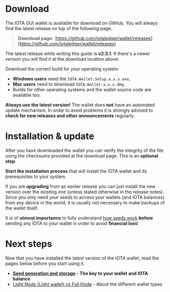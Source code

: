 <!-- TITLE: Download & installation -->
<!-- SUBTITLE: The official IOTA (GUI) wallet -->

# Download
The IOTA GUI wallet is available for download on GitHub. You will always find the latest release on top of the following page.

> **Download page:** [https://github.com/iotaledger/wallet/releases](https://github.com/iotaledger/wallet/releases)

The latest release while writing this guide is **v2.5.1**. If there's a newer version you will find it at the download location above.

Download the correct build for your operating system:
* **Windows users** need the `IOTA.Wallet.Setup.x.x.x.exe`,
* **Mac users** need to download `IOTA.Wallet-x.x.x.dmg`.
* Builds for other operating systems and the wallet source code are available too.

**Always use the latest version!** The wallet does **not** have an automated update mechanism. In order to avoid problems it is strongly advised to **check for new releases and other announcements** regularly.

# Installation & update
After you have downloaded the wallet you can verify the integrity of the file using the checksums provided at the download page. This is an **optional step**.

**Start the installation process** that will install the IOTA wallet and its prerequisites to your system.

If you are **upgrading** from an earlier release you can just install the new version over the existing one (unless stated otherwise in the release notes). Since you only need your seeds to access your wallets (and IOTA balances) from any device in the world, it is usually not necessary to make backups of the wallet itself.

It is of **utmost importance** to fully understand [how seeds work](/guide/wallet/official/seeds) **before** sending any IOTA to your wallet in order to avoid **financial loss**!

# Next steps
Now that you have installed the latest version of the IOTA wallet, read the pages below before you start using it.

* **[Seed generation and storage](/guide/wallet/official/seed) - The key to your wallet and IOTA balance**
* [Light Node (Light wallet) vs Full Hode](/guide/wallet/official/light-wallet-full-node) - About the different wallet types
